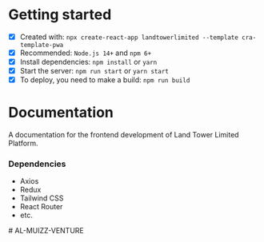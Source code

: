 <h1>Getting started</h1>

- [x] Created with: `npx create-react-app landtowerlimited --template cra-template-pwa`
- [x] Recommended: `Node.js 14+` and `npm 6+`
- [x] Install dependencies: `npm install` or `yarn`
- [x] Start the server: `npm run start` or `yarn start`
- [x] To deploy, you need to make a build: `npm run build`

<h1>Documentation</h1>

A documentation for the frontend development of Land Tower Limited Platform.

<h3>Dependencies</h3>

<ul>
  <li>Axios</li>
  <li>Redux</li>
  <li>Tailwind CSS</li>
  <li>React Router</li>
  <li>etc.</li>
</ul>
# AL-MUIZZ-VENTURE
